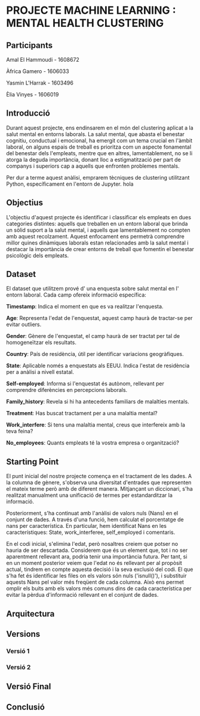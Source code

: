 # PROJECTE MACHINE LEARNING : MENTAL HEALTH CLUSTERING

## Participants
Amal El Hammoudi - 1608672

Àfrica Gamero - 1606033

Yasmin L'Harrak - 1603496

Èlia Vinyes - 1606019

## Introducció
Durant aquest projecte, ens endinsarem en el món del clustering aplicat a la salut mental en entorns laborals. La salut mental, que abasta el benestar cognitiu, conductual i emocional, ha emergit com un tema crucial en l'àmbit laboral, on alguns espais de treball es prioritza com un aspecte fonamental del benestar dels l'empleats, mentre que en altres, lamentablement, no se li atorga la deguda importància, donant lloc a estigmatització per part de companys i superiors cap a aquells que enfronten problemes mentals.

Per dur a terme aquest anàlisi, emprarem tècniques de clustering utilitzant Python, específicament en l'entorn de Jupyter.
hola

## Objectius

L'objectiu d'aquest projecte és identificar i classificar els empleats en dues categories distintes: aquells que treballen en un entorn laboral que brinda un sòlid suport a la salut mental, i aquells que lamentablement no compten amb aquest recolzament. Aquest enfocament ens permetrà comprendre millor quines dinàmiques laborals estan relacionades amb la salut mental i destacar la importància de crear entorns de treball que fomentin el benestar psicològic dels empleats. 


## Dataset

El dataset que utilitzem prové d' una enquesta sobre salut mental en l' entorn laboral.
Cada camp ofereix informació específica:

  **Timestamp**: Indica el moment en que es va realitzar l'enquesta.
  
  **Age**: Representa l'edat de l'enquestat, aquest camp haurà de tractar-se per evitar outliers.
  
  **Gender**:  Gènere de l'enquestat, el camp haurà de ser tractat per tal de homogeneïtzar els resultats.
  
  **Country**: País de residència, útil per identificar variacions geogràfiques.
  
  **State**: Aplicable només a enquestats als EEUU. Indica l'estat de residència per a anàlisi a nivell estatal.
  
  **Self-employed**: Informa si l'enquestat és autònom, rellevant per comprendre diferències en percepcions laborals.
  
  **Family_history**: Revela si hi ha antecedents familiars de malalties mentals.
  
  **Treatment**: Has buscat tractament per a una malaltia mental?
  
  **Work_interfere**: Si tens una malaltia mental, creus que interfereix amb la teva feina?
  
  **No_employees**: Quants empleats té la vostra empresa o organització?


## Starting Point
El punt inicial del nostre projecte comença en el tractament de les dades. A la columna de gènere, s'observa una diversitat d'entrades que representen el mateix terme però amb de diferent manera. Mitjançant un diccionari, s'ha realitzat manualment una unificació de termes per estandarditzar la informació.

Posteriorment, s'ha continuat amb l'anàlisi de valors nuls (Nans) en el conjunt de dades. A través d'una funció, hem calculat el porcentatge de nans per característica. En particular, hem identificat Nans en les característiques: State, work_interferee, self_employed i comentaris.


En el codi inicial, s'elimina l'edat, però nosaltres creiem que potser no hauria de ser descartada. Considerem que és un element que, tot i no ser aparentment rellevant ara, podria tenir una importància futura. Per tant, si en un moment posterior veiem que l'edat no és rellevant per al propòsit actual, tindrem en compte aquesta decisió i la seva exclusió del codi. El que s'ha fet és identificar les files on els valors són nuls ('isnull()'), i substituir aquests Nans pel valor més freqüent de cada columna. Això ens permet omplir els buits amb els valors més comuns dins de cada característica per evitar la pèrdua d'informació rellevant en el conjunt de dades.
## Arquitectura

## Versions

### Versió 1


### Versió 2

## Versió Final

## Conclusió
